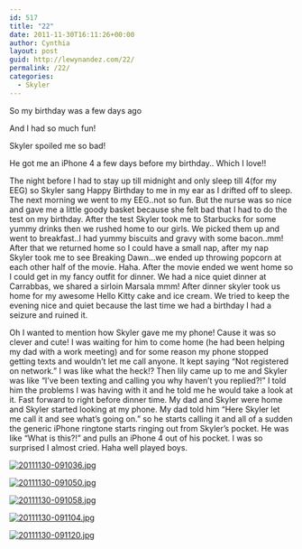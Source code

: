 ```yaml
---
id: 517
title: "22"
date: 2011-11-30T16:11:26+00:00
author: Cynthia
layout: post
guid: http://lewynandez.com/22/
permalink: /22/
categories:
  - Skyler
---
```

So my birthday was a few days ago
  
And I had so much fun!
  
Skyler spoiled me so bad!
  
He got me an iPhone 4 a few days before my birthday.. Which I love!!
  
The night before I had to stay up till midnight and only sleep till 4(for my EEG) so Skyler sang Happy Birthday to me in my ear as I drifted off to sleep. The next morning we went to my EEG..not so fun. But the nurse was so nice and gave me a little goody basket because she felt bad that I had to do the test on my birthday. After the test Skyler took me to Starbucks for some yummy drinks then we rushed home to our girls. We picked them up and went to breakfast..I had yummy biscuits and gravy with some bacon..mm! After that we returned home so I could have a small nap, after my nap Skyler took me to see Breaking Dawn&#8230;we ended up throwing popcorn at each other half of the movie. Haha. After the movie ended we went home so I could get in my fancy outfit for dinner. We had a nice quiet dinner at Carrabbas, we shared a sirloin Marsala mmm! After dinner skyler took us home for my awesome Hello Kitty cake and ice cream. We tried to keep the evening nice and quiet because the last time we had a birthday I had a seizure and ruined it. 

Oh I wanted to mention how Skyler gave me my phone! Cause it was so clever and cute! I was waiting for him to come home (he had been helping my dad with a work meeting) and for some reason my phone stopped getting texts and wouldn&#8217;t let me call anyone. It kept saying &#8220;Not registered on network.&#8221; I was like what the heck!? Then lily came up to me and Skyler was like &#8220;I&#8217;ve been texting and calling you why haven&#8217;t you replied?!&#8221; I told him the problems I was having with it and he told me he would take a look at it. Fast forward to right before dinner time. My dad and Skyler were home and Skyler started looking at my phone. My dad told him &#8220;Here Skyler let me call it and see what&#8217;s going on.&#8221; so he starts calling it and all of a sudden the generic iPhone ringtone starts ringing out from Skyler&#8217;s pocket. He was like &#8220;What is this?!&#8221; and pulls an iPhone 4 out of his pocket. I was so surprised I almost cried. Haha well played boys.

<a href="http://i1.wp.com/lewynandez.com/wp-content/uploads/2011/11/20111130-091036.jpg" rel="lightbox[517]"><img src="http://i1.wp.com/lewynandez.com/wp-content/uploads/2011/11/20111130-091036.jpg?w=793" alt="20111130-091036.jpg" class="alignnone size-full" data-recalc-dims="1" /></a>

<a href="http://i2.wp.com/lewynandez.com/wp-content/uploads/2011/11/20111130-091050.jpg" rel="lightbox[517]"><img src="http://i2.wp.com/lewynandez.com/wp-content/uploads/2011/11/20111130-091050.jpg?w=793" alt="20111130-091050.jpg" class="alignnone size-full" data-recalc-dims="1" /></a>

<a href="http://i2.wp.com/lewynandez.com/wp-content/uploads/2011/11/20111130-091058.jpg" rel="lightbox[517]"><img src="http://i2.wp.com/lewynandez.com/wp-content/uploads/2011/11/20111130-091058.jpg?w=793" alt="20111130-091058.jpg" class="alignnone size-full" data-recalc-dims="1" /></a>

<a href="http://i0.wp.com/lewynandez.com/wp-content/uploads/2011/11/20111130-091104.jpg" rel="lightbox[517]"><img src="http://i0.wp.com/lewynandez.com/wp-content/uploads/2011/11/20111130-091104.jpg?w=793" alt="20111130-091104.jpg" class="alignnone size-full" data-recalc-dims="1" /></a>

<a href="http://i0.wp.com/lewynandez.com/wp-content/uploads/2011/11/20111130-091120.jpg" rel="lightbox[517]"><img src="http://i0.wp.com/lewynandez.com/wp-content/uploads/2011/11/20111130-091120.jpg?w=793" alt="20111130-091120.jpg" class="alignnone size-full" data-recalc-dims="1" /></a>
